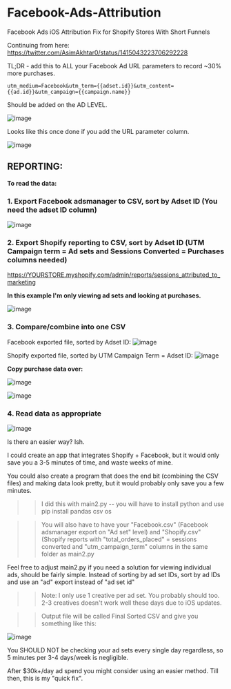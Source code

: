 # Facebook-Ads-Attribution
Facebook Ads iOS Attribution Fix for Shopify Stores With Short Funnels

Continuing from here: https://twitter.com/AsimAkhtar0/status/1415043223706292228

TL;DR - add this to ALL your Facebook Ad URL parameters to record ~30% more purchases.

`utm_medium=Facebook&utm_term={{adset.id}}&utm_content={{ad.id}}&utm_campaign={{campaign.name}}`

Should be added on the AD LEVEL.

![image](https://user-images.githubusercontent.com/87388055/125772183-593d4df8-edd0-40db-826d-b55966a3bde7.png)

Looks like this once done if you add the URL parameter column.

![image](https://user-images.githubusercontent.com/87388055/125774851-c0f83f02-5d17-4c6a-86d0-89b310f305cc.png)


## REPORTING:

**To read the data:**


### 1. Export Facebook adsmanager to CSV, sort by Adset ID (You need the adset ID column)

![image](https://user-images.githubusercontent.com/87388055/125773254-eb4c2160-e66e-45d7-aeee-81b77e894a3e.png)


### 2. Export Shopify reporting to CSV, sort by Adset ID (UTM Campaign term = Ad sets and Sessions Converted = Purchases columns needed)
https://YOURSTORE.myshopify.com/admin/reports/sessions_attributed_to_marketing

**In this example I'm only viewing ad sets and looking at purchases.**

![image](https://user-images.githubusercontent.com/87388055/125773442-2768956f-9d18-4bdd-81f9-ac77af73f80f.png)


### 3. Compare/combine into one CSV

Facebook exported file, sorted by Adset ID:
![image](https://user-images.githubusercontent.com/87388055/125775889-c98d86a2-051d-4d7c-ab86-e916646dcc92.png)

Shopify exported file, sorted by UTM Campaign Term = Adset ID:
![image](https://user-images.githubusercontent.com/87388055/125775997-8bcd227d-98a4-4a0a-ab1e-1a444273d9c7.png)


**Copy purchase data over:**

![image](https://user-images.githubusercontent.com/87388055/125776587-074149e4-b4e4-4f3a-b81b-cff0a3156e32.png)

![image](https://user-images.githubusercontent.com/87388055/125776674-bf1bbcfb-4a78-4f0e-9700-e79d963c702d.png)


### 4. Read data as appropriate

![image](https://user-images.githubusercontent.com/87388055/125776956-b39a3912-47b4-42c7-9978-77fda6658d06.png)


Is there an easier way? Ish. 

I could create an app that integrates Shopify + Facebook, but it would only save you a 3-5 minutes of time, and waste weeks of mine.

You could also create a program that does the end bit (combining the CSV files) and making data look pretty, but it would probably only save you a few minutes.

>> I did this with main2.py -- you will have to install python and use pip install pandas csv os


>> You will also have to have your "Facebook.csv" (Facebook adsmanager export on "Ad set" level) and "Shopify.csv" (Shopify reports with "total_orders_placed" = sessions converted and "utm_campaign_term" columns in the same folder as main2.py

Feel free to adjust main2.py if you need a solution for viewing individual ads, should be fairly simple. Instead of sorting by ad set IDs, sort by ad IDs and use an "ad" export instead of "ad set id"

>> Note: I only use 1 creative per ad set. You probably should too. 2-3 creatives doesn't work well these days due to iOS updates.


>> Output file will be called Final Sorted CSV and give you something like this:

![image](https://user-images.githubusercontent.com/87388055/125993589-8cb7f99a-fccd-4ee0-87f6-17943ee1a5dd.png)

You SHOULD NOT be checking your ad sets every single day regardless, so 5 minutes per 3-4 days/week is negligible.


After $30k+/day ad spend you might consider using an easier method. Till then, this is my "quick fix".
